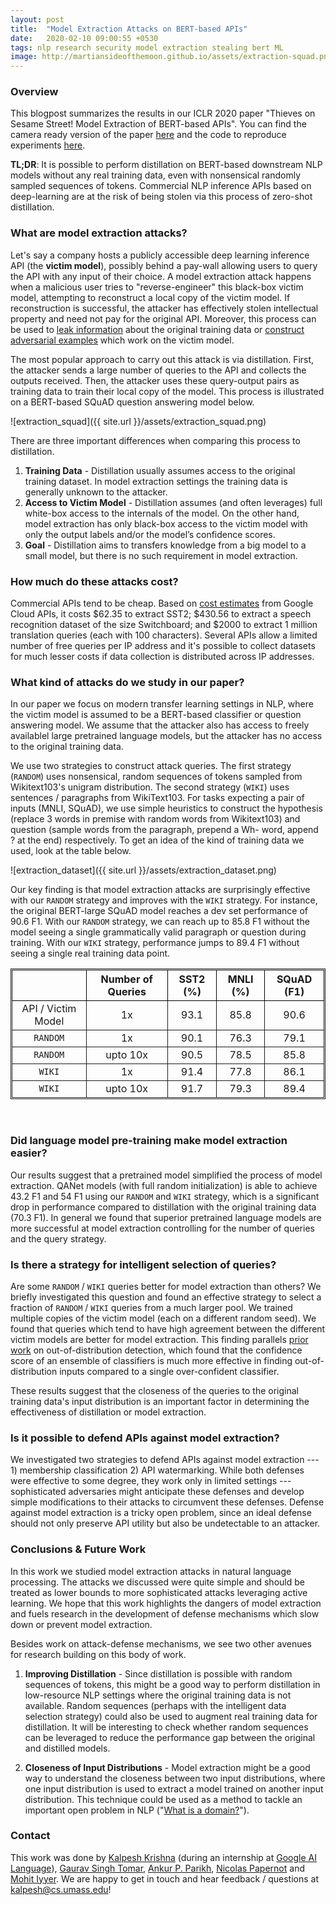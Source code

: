 ```yaml
---
layout: post
title:  "Model Extraction Attacks on BERT-based APIs"
date:   2020-02-10 09:00:55 +0530
tags: nlp research security model extraction stealing bert ML
image: http://martiansideofthemoon.github.io/assets/extraction-squad.png
---
```


### Overview

This blogpost summarizes the results in our ICLR 2020 paper "Thieves on Sesame Street! Model Extraction of BERT-based APIs". You can find the camera ready version of the paper [here](https://arxiv.org/abs/1910.12366) and the code to reproduce experiments [here](https://github.com/google-research/language/tree/master/language/bert_extraction).

**TL;DR**: It is possible to perform distillation on BERT-based downstream NLP models without any real training data, even with nonsensical randomly sampled sequences of tokens. Commercial NLP inference APIs based on deep-learning are at the risk of being stolen via this process of zero-shot distillation.

### What are model extraction attacks?

Let's say a company hosts a publicly accessible deep learning inference API (the **victim model**), possibly behind a pay-wall allowing users to query the API with any input of their choice. A model extraction attack happens when a malicious user tries to "reverse-engineer" this black-box victim model, attempting to reconstruct a local copy of the victim model. If reconstruction is successful, the attacker has effectively stolen intellectual property and need not pay for the original API. Moreover, this process can be used to [leak information](https://arxiv.org/pdf/1609.02943.pdf) about the original training data or [construct adversarial examples](https://arxiv.org/abs/1602.02697) which work on the victim model.

The most popular approach to carry out this attack is via distillation. First, the attacker sends a large number of queries to the API and collects the outputs received. Then, the attacker uses these query-output pairs as training data to train their local copy of the model. This process is illustrated on a BERT-based SQuAD question answering model below.

![extraction_squad]({{ site.url }}/assets/extraction_squad.png)

There are three important differences when comparing this process to distillation.

1. **Training Data** - Distillation usually assumes access to the original training dataset. In model extraction settings the training data is generally unknown to the attacker.
2. **Access to Victim Model** - Distillation assumes (and often leverages) full white-box access to the internals of the model. On the other hand, model extraction has only black-box access to the victim model with only the output labels and/or the model’s confidence scores.
3. **Goal** -  Distillation aims to transfers knowledge from a big model to a small model, but there is no such requirement in model extraction.

### How much do these attacks cost?

Commercial APIs tend to be cheap. Based on [cost estimates](https://cloud.google.com/products/calculator/) from Google Cloud APIs, it costs $62.35 to extract SST2; $430.56 to extract a speech recognition dataset of the size Switchboard; and $2000 to extract 1 million translation queries (each with 100 characters). Several APIs allow a limited number of free queries per IP address and it's possible to collect datasets for much lesser costs if data collection is distributed across IP addresses.

### What kind of attacks do we study in our paper?

In our paper we focus on modern transfer learning settings in NLP, where the victim model is assumed to be a BERT-based classifier or question answering model. We assume that the attacker also has access to freely availablel large pretrained language models, but the attacker has no access to the original training data.

We use two strategies to construct attack queries. The first strategy (`RANDOM`) uses nonsensical, random sequences of tokens sampled from Wikitext103's unigram distribution. The second strategy (`WIKI`) uses sentences / paragraphs from WikiText103. For tasks expecting a pair of inputs (MNLI, SQuAD), we use simple heuristics to construct the hypothesis (replace 3 words in premise with random words from Wikitext103) and question (sample words from the paragraph, prepend a Wh- word, append ? at the end) respectively. To get an idea of the kind of training data we used, look at the table below.

![extraction_dataset]({{ site.url }}/assets/extraction_dataset.png)

Our key finding is that model extraction attacks are surprisingly effective with our `RANDOM` strategy and improves with the `WIKI` strategy. For instance, the original BERT-large SQuAD model reaches a dev set performance of 90.6 F1. With our `RANDOM` strategy, we can reach up to 85.8 F1 without the model seeing a single grammatically valid paragraph or question during training. With our `WIKI` strategy, performance jumps to 89.4 F1 without seeing a single real training data point.

<style>
table {
	border-collapse: collapse;
    width:100%;
    border-spacing: 0;
    border: 1px solid;
    padding: 1px;
}
th{
    border:1px solid #000000;
    text-align: center;
}
td{
    border:1px solid;
    text-align: center;
}
</style>

|                     | Number of Queries | SST2 (%) | MNLI (%) | SQuAD (F1) |
|---------------------|-------------------|----------|----------|------------|
| API / Victim Model  | 1x                | 93.1     | 85.8     | 90.6       |
| `RANDOM`            | 1x                | 90.1     | 76.3     | 79.1       |
| `RANDOM`            | upto 10x          | 90.5     | 78.5     | 85.8       |
| `WIKI`              | 1x                | 91.4     | 77.8     | 86.1       |
| `WIKI`              | upto 10x          | 91.7     | 79.3     | 89.4       |

<br/>

### Did language model pre-training make model extraction easier?

Our results suggest that a pretrained model simplified the process of model extraction. QANet models (with full random initialization) is able to achieve 43.2 F1 and 54 F1 using our `RANDOM` and `WIKI` strategy, which is a significant drop in performance compared to distillation with the original training data (70.3 F1). In general we found that superior pretrained language models are more successful at model extraction controlling for the number of queries and the query strategy.

### Is there a strategy for intelligent selection of queries?

Are some `RANDOM` / `WIKI` queries better for model extraction than others? We briefly investigated this question and found an effective strategy to select a fraction of `RANDOM` / `WIKI` queries from a much larger pool. We trained multiple copies of the victim model (each on a different random seed). We found that queries which tend to have high agreement between the different victim models are better for model extraction. This finding parallels [prior work](https://papers.nips.cc/paper/7219-simple-and-scalable-predictive-uncertainty-estimation-using-deep-ensembles.pdf) on out-of-distribution detection, which found that the confidence score of an ensemble of classifiers is much more effective in finding out-of-distribution inputs compared to a single over-confident classifier.

These results suggest that the closeness of the queries to the original training data's input distribution is an important factor in determining the effectiveness of distillation or model extraction.

### Is it possible to defend APIs against model extraction?

We investigated two strategies to defend APIs against model extraction --- 1) membership classification 2) API watermarking. While both defenses were effective to some degree, they work only in limited settings --- sophisticated adversaries might anticipate these defenses and develop simple modifications to their attacks to circumvent these defenses. Defense against model extraction is a tricky open problem, since an ideal defense should not only preserve API utility but also be undetectable to an attacker.

### Conclusions & Future Work

In this work we studied model extraction attacks in natural language processing. The attacks we discussed were quite simple and should be treated as lower bounds to more sophisticated attacks leveraging active learning. We hope that this work highlights the dangers of model extraction and fuels research in the development of defense mechanisms which slow down or prevent model extraction.

Besides work on attack-defense mechanisms, we see two other avenues for research building on this body of work.

1) **Improving Distillation** - Since distillation is possible with random sequences of tokens, this might be a good way to perform distillation in low-resource NLP settings where the original training data is not available. Random sequences (perhaps with the intelligent data selection strategy) could also be used to augment real training data for distillation. It will be interesting to check whether random sequences can be leveraged to reduce the performance gap between the original and distilled models.

2) **Closeness of Input Distributions** - Model extraction might be a good way to understand the closeness between two input distributions, where one input distribution is used to extract a model trained on another input distribution. This technique could be used as a method to tackle an important open problem in NLP ("[What is a domain?](https://twitter.com/yoavgo/status/1205989007852810244)").

### Contact

This work was done by [Kalpesh Krishna](http://martiansideofthemoon.github.io/) (during an internship at [Google AI Language](https://research.google/teams/language/)), [Gaurav Singh Tomar](https://research.google/people/GauravSinghTomar/), [Ankur P. Parikh](https://research.google/people/104995/), [Nicolas Papernot](https://www.papernot.fr/) and [Mohit Iyyer](https://people.cs.umass.edu/~miyyer/). We are happy to get in touch and hear feedback / questions at [kalpesh@cs.umass.edu](mailto:kalpesh@cs.umass.edu)!
